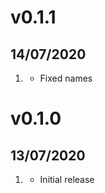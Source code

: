 # v0.1.1
## 14/07/2020

1. [](#bugfix)
    * Fixed names


# v0.1.0
## 13/07/2020

1. [](#new)
    * Initial release